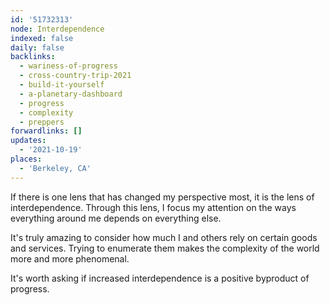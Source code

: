 ```yaml
---
id: '51732313'
node: Interdependence
indexed: false
daily: false
backlinks:
  - wariness-of-progress
  - cross-country-trip-2021
  - build-it-yourself
  - a-planetary-dashboard
  - progress
  - complexity
  - preppers
forwardlinks: []
updates:
  - '2021-10-19'
places:
  - 'Berkeley, CA'
---
```

If there is one lens that has changed my perspective most, it is the lens of interdependence. Through this lens, I focus my attention on the ways everything around me depends on everything else. 

It's truly amazing to consider how much I and others rely on certain goods and services. Trying to enumerate them makes the complexity of the world more and more phenomenal. 

It's worth asking if increased interdependence is a positive byproduct of progress. 
